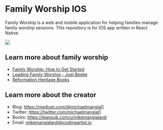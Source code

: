 # Family Worship IOS

Family Worship is a web and mobile application for helping families manage family worship sessions. This repository is for IOS app written in React Native.

![](https://s3-us-west-2.amazonaws.com/s.cdpn.io/827672/GitHub%20Cover.png)

## Learn more about family worship

  * [Family Worship: How to Get Started](https://purelypresbyterian.com/2016/07/05/family-worship-how-to-get-started/)
  * [Leading Family Worship - Joel Beeke](http://www.desiringgod.org/messages/leading-family-worship)
  * [Reformation Heritage Books](http://www.heritagebooks.org/Search.html#/Search.html?search=family+worship)

## Learn more about the creator

  * Blog: https://medium.com/@michaelmangial1
  * Twitter: https://twitter.com/michaelmangial1
  * Books: https://leanpub.com/u/mikemangialardi
  * Email: mikemangialardi@codingartist.io

